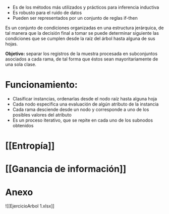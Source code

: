- Es de los métodos más utilizados y prácticos para inferencia inductiva
- Es robusto para el ruido de datos
- Pueden ser representados por un conjunto de reglas if-then

Es un conjunto de condiciones organizadas en una estructura jerárquica, de tal manera que la decisión final a tomar se puede determinar siguiente las condiciones que se cumplen desde la raíz del árbol hasta alguna de sus hojas.

**Objetivo:** separar los registros de la muestra procesada en subconjuntos asociados a cada rama, de tal forma que éstos sean mayoritariamente de una sola clase.

# Funcionamiento:
- Clasificar instancias, ordenarlas desde el nodo raíz hasta alguna hoja
- Cada nodo especifica una evaluación de algún atributo de la instancia
- Cada rama desciende desde un nodo y corresponde a uno de los posibles valores del atributo
- Es un proceso iterativo, que se repite en cada uno de los subnodos obtenidos

# [[Entropía]]

# [[Ganancia de información]]


# Anexo
![[EjercicioArbol 1.xlsx]]
